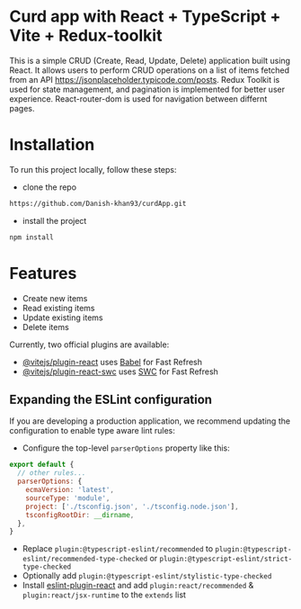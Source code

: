 # Curd app with React + TypeScript + Vite + Redux-toolkit

This is a simple CRUD (Create, Read, Update, Delete) application built using React. It allows users to perform CRUD operations on a list of items fetched from an API  https://jsonplaceholder.typicode.com/posts. Redux Toolkit is used for state management, and pagination is implemented for better user experience. React-router-dom is used for navigation between differnt pages. 

# Installation

To run this project locally, follow these steps:

* clone the repo  

```bash
https://github.com/Danish-khan93/curdApp.git
```
* install the project

```bash
npm install
```

# Features

* Create new items
* Read existing items
* Update existing items
* Delete items




Currently, two official plugins are available:

- [@vitejs/plugin-react](https://github.com/vitejs/vite-plugin-react/blob/main/packages/plugin-react/README.md) uses [Babel](https://babeljs.io/) for Fast Refresh
- [@vitejs/plugin-react-swc](https://github.com/vitejs/vite-plugin-react-swc) uses [SWC](https://swc.rs/) for Fast Refresh

## Expanding the ESLint configuration

If you are developing a production application, we recommend updating the configuration to enable type aware lint rules:

- Configure the top-level `parserOptions` property like this:

```js
export default {
  // other rules...
  parserOptions: {
    ecmaVersion: 'latest',
    sourceType: 'module',
    project: ['./tsconfig.json', './tsconfig.node.json'],
    tsconfigRootDir: __dirname,
  },
}
```

- Replace `plugin:@typescript-eslint/recommended` to `plugin:@typescript-eslint/recommended-type-checked` or `plugin:@typescript-eslint/strict-type-checked`
- Optionally add `plugin:@typescript-eslint/stylistic-type-checked`
- Install [eslint-plugin-react](https://github.com/jsx-eslint/eslint-plugin-react) and add `plugin:react/recommended` & `plugin:react/jsx-runtime` to the `extends` list
